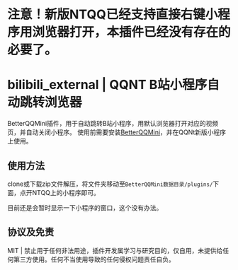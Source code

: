 # 注意！新版NTQQ已经支持直接右键小程序用浏览器打开，本插件已经没有存在的必要了。

# bilibili_external | QQNT B站小程序自动跳转浏览器

BetterQQMini插件，用于自动跳转B站小程序，用默认浏览器打开对应的视频页，并自动关闭小程序。
使用前需要安装[BetterQQMini](https://github.com/xh321/BetterQQMini)，并在QQNt新版小程序上使用。

## 使用方法

clone或下载zip文件解压，将文件夹移动至`BetterQQMini数据目录/plugins/`下面，点开NTQQ上的小程序即可。

目前还是会暂时显示一下小程序的窗口，这个没有办法。

## 协议及免责

MIT | 禁止用于任何非法用途，插件开发属学习与研究目的，仅自用，未提供给任何第三方使用。任何不当使用导致的任何侵权问题责任自负。
